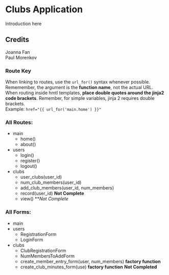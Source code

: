 # Clubs Application
Introduction here

## Credits
Joanna Fan\
Paul Morenkov

### Route Key
When linking to routes, use the `url_for()` syntax whenever possible. Rememember, the argument is the **function name**, not the actual URL. When routing inside hmtl templates, **place double quotes around the jinja2 code brackets**. Remember, for simple variables, jinja 2 requires double brackets.\
Example: `href="{{ url_for('main.home') }}"`

### All Routes:
- main
	- home()
	- about()
- users
	- login()
	- register()
	- logout()
- clubs
	- user_clubs(user_id)
	- num_club_members(user_id)
	- add_club_members(user_id, num_members)
	- record(user_id) **Not Complete**
	- view() ***Not Complete*
	
	
### All Forms:
- main
- users
	- RegistrationForm
	- LoginForm
- clubs
	- ClubRegistrationForm
	- NumMembersToAddForm
	- create_member_entry_form(user, num_members) **factory function**
	- create_club_minutes_form(use) **factory function** **Not Completed**
